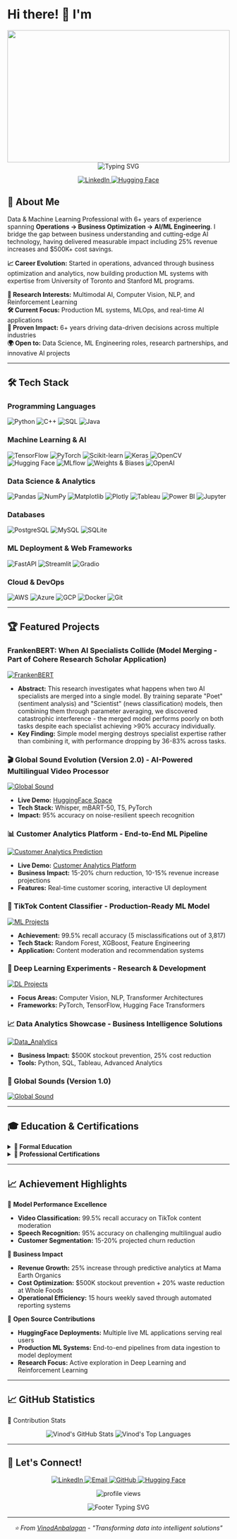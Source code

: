 # Hi there! 👋 I'm 
<div align="center">
  <!-- Custom header with neural network theme -->
  <img width="100%" height="300" src="https://capsule-render.vercel.app/api?type=waving&color=gradient&customColorList=6,11,20&height=300&section=header&text=Vinod%20Anbalagan&fontSize=50&fontColor=fff&animation=twinkling&fontAlignY=35&desc=Machine%20Learning%20Engineer%20%7C%20AI%20practitioner&descAlignY=55&descSize=20"/>
  <!-- Animated typing with clean background -->
  <img src="https://readme-typing-svg.herokuapp.com?font=JetBrains+Mono&size=28&duration=3000&pause=1000&color=36BCF7&center=true&vCenter=true&width=600&lines=6%2B+Years+Experience;Operations+%E2%86%92+Analytics+%E2%86%92+ML;Python+%7C+TensorFlow+%7C+PyTorch;Transforming+Business+with+AI" alt="Typing SVG" />
</div>

<p align="center">
  <a href="https://www.linkedin.com/in/vinod-anbalagan/">
    <img src="https://img.shields.io/badge/LinkedIn-0077B5?style=flat-square&logo=linkedin&logoColor=white" alt="LinkedIn"/>
  </a>
  <a href="https://huggingface.co/vinod-anbalagan">
    <img src="https://img.shields.io/badge/🤗-Hugging%20Face-yellow?style=flat-square" alt="Hugging Face"/>
  </a>
</p>

## 🚀 About Me

Data & Machine Learning Professional with 6+ years of experience spanning **Operations → Business Optimization → AI/ML Engineering**. I bridge the gap between business understanding and cutting-edge AI technology, having delivered measurable impact including 25% revenue increases and $500K+ cost savings.

**📈 Career Evolution:** Started in operations, advanced through business optimization and analytics, now building production ML systems with expertise from University of Toronto and Stanford ML programs.

**🔬 Research Interests:** Multimodal AI, Computer Vision, NLP, and Reinforcement Learning  
**🛠️ Current Focus:** Production ML systems, MLOps, and real-time AI applications  
**💼 Proven Impact:** 6+ years driving data-driven decisions across multiple industries  
**🌍 Open to:** Data Science, ML Engineering roles, research partnerships, and innovative AI projects  

---

## 🛠 **Tech Stack** 

### Programming Languages
<p align="left">
  <img src="https://img.shields.io/badge/Python-3776AB?style=for-the-badge&logo=python&logoColor=white" alt="Python" />
  <img src="https://img.shields.io/badge/C++-00599C?style=for-the-badge&logo=C%2B%2B&logoColor=white" alt="C++" />
  <img src="https://img.shields.io/badge/SQL-4479A1?style=for-the-badge&logo=mysql&logoColor=white" alt="SQL" />
  <img src="https://img.shields.io/badge/Java-ED8B00?style=for-the-badge&logo=java&logoColor=white" alt="Java" />
</p>

### Machine Learning & AI
<p align="left">
  <img src="https://img.shields.io/badge/TensorFlow-FF6F00?style=for-the-badge&logo=tensorflow&logoColor=white" alt="TensorFlow" />
  <img src="https://img.shields.io/badge/PyTorch-EE4C2C?style=for-the-badge&logo=pytorch&logoColor=white" alt="PyTorch" />
  <img src="https://img.shields.io/badge/scikit--learn-F7931E?style=for-the-badge&logo=scikit-learn&logoColor=white" alt="Scikit-learn" />
  <img src="https://img.shields.io/badge/Keras-D00000?style=for-the-badge&logo=keras&logoColor=white" alt="Keras" />
  <img src="https://img.shields.io/badge/OpenCV-27338e?style=for-the-badge&logo=OpenCV&logoColor=white" alt="OpenCV" />
  <img src="https://img.shields.io/badge/Hugging%20Face-FFD21E?style=for-the-badge&logo=huggingface&logoColor=black" alt="Hugging Face" />
  <img src="https://img.shields.io/badge/MLflow-0194E2?style=for-the-badge&logo=mlflow&logoColor=white" alt="MLflow" />
  <img src="https://img.shields.io/badge/Weights%20%26%20Biases-3B3B3B?style=for-the-badge&logo=weightsandbiases&logoColor=white" alt="Weights & Biases" />
  <img src="https://img.shields.io/badge/OpenAI-412991?style=for-the-badge&logo=openai&logoColor=white" alt="OpenAI" />
</p>

### Data Science & Analytics
<p align="left">
  <img src="https://img.shields.io/badge/pandas-150458?style=for-the-badge&logo=pandas&logoColor=white" alt="Pandas" />
  <img src="https://img.shields.io/badge/numpy-013243?style=for-the-badge&logo=numpy&logoColor=white" alt="NumPy" />
  <img src="https://img.shields.io/badge/Matplotlib-11557c?style=for-the-badge&logo=matplotlib&logoColor=white" alt="Matplotlib" />
  <img src="https://img.shields.io/badge/Plotly-239120?style=for-the-badge&logo=plotly&logoColor=white" alt="Plotly" />
  <img src="https://img.shields.io/badge/Tableau-E97627?style=for-the-badge&logo=tableau&logoColor=white" alt="Tableau" />
  <img src="https://img.shields.io/badge/Power%20BI-F2C811?style=for-the-badge&logo=powerbi&logoColor=black" alt="Power BI" />
  <img src="https://img.shields.io/badge/Jupyter-F37626?style=for-the-badge&logo=jupyter&logoColor=white" alt="Jupyter" />
</p>

### Databases
<p align="left">
  <img src="https://img.shields.io/badge/PostgreSQL-316192?style=for-the-badge&logo=postgresql&logoColor=white" alt="PostgreSQL" />
  <img src="https://img.shields.io/badge/MySQL-005C84?style=for-the-badge&logo=mysql&logoColor=white" alt="MySQL" />
  <img src="https://img.shields.io/badge/SQLite-07405E?style=for-the-badge&logo=sqlite&logoColor=white" alt="SQLite" />
</p>

### ML Deployment & Web Frameworks
<p align="left">
  <img src="https://img.shields.io/badge/FastAPI-009688?style=for-the-badge&logo=fastapi&logoColor=white" alt="FastAPI" />
  <img src="https://img.shields.io/badge/Streamlit-FF4B4B?style=for-the-badge&logo=streamlit&logoColor=white" alt="Streamlit" />
  <img src="https://img.shields.io/badge/Gradio-FFA500?style=for-the-badge&logo=gradio&logoColor=white" alt="Gradio" />
</p>

### Cloud & DevOps
<p align="left">
  <img src="https://img.shields.io/badge/AWS-FF9900?style=for-the-badge&logo=amazonaws&logoColor=white" alt="AWS" />
  <img src="https://img.shields.io/badge/Azure-0078D4?style=for-the-badge&logo=microsoftazure&logoColor=white" alt="Azure" />
  <img src="https://img.shields.io/badge/GCP-4285F4?style=for-the-badge&logo=googlecloud&logoColor=white" alt="GCP" />
  <img src="https://img.shields.io/badge/Docker-2CA5E0?style=for-the-badge&logo=docker&logoColor=white" alt="Docker" />
  <img src="https://img.shields.io/badge/Git-F05032?style=for-the-badge&logo=git&logoColor=white" alt="Git" />
</p>

---

## 🏆 Featured Projects

### FrankenBERT: When AI Specialists Collide (Model Merging - Part of Cohere Research Scholar Application)
[![FrankenBERT](https://github-readme-stats.vercel.app/api/pin/?username=VinodAnbalagan&repo=FrankenBERT_Cohere_Scholar_Application_Experiment&theme=graywhite&show_owner=true)](https://github.com/VinodAnbalagan/FrankenBERT_Cohere_Scholar_Application_Experiment) 
- **Abstract:** This research investigates what happens when two AI specialists are merged into a single model. By training separate "Poet" (sentiment analysis) and "Scientist" (news classification) models, then combining them through parameter averaging, we discovered catastrophic interference - the merged model performs poorly on both tasks despite each specialist achieving >90% accuracy individually.
- **Key Finding:** Simple model merging destroys specialist expertise rather than combining it, with performance dropping by 36-83% across tasks.


### 🎬 Global Sound Evolution (Version 2.0) - AI-Powered Multilingual Video Processor
[![Global Sound](https://github-readme-stats.vercel.app/api/pin/?username=VinodAnbalagan&repo=global_sound_evolution&theme=graywhite&show_owner=true)](https://github.com/VinodAnbalagan/global_sound_evolution) 
- **Live Demo:** [HuggingFace Space](https://huggingface.co/spaces/vinod-anbalagan/global-sound-evolution)
- **Tech Stack:** Whisper, mBART-50, T5, PyTorch
- **Impact:** 95% accuracy on noise-resilient speech recognition

### 📊 Customer Analytics Platform - End-to-End ML Pipeline
[![Customer Analytics Prediction](https://github-readme-stats.vercel.app/api/pin/?username=VinodAnbalagan&repo=Customer_Purchasing_Behaviors&theme=graywhite&show_owner=true)](https://github.com/VinodAnbalagan/Customer_Purchasing_Behaviors.git) 
- **Live Demo:** [Customer Analytics Platform](https://huggingface.co/spaces/vinod-anbalagan/customer_analytics_platform)
- **Business Impact:** 15-20% churn reduction, 10-15% revenue increase projections
- **Features:** Real-time customer scoring, interactive UI deployment

### 🎯 TikTok Content Classifier - Production-Ready ML Model
[![ML Projects](https://github-readme-stats.vercel.app/api/pin/?username=VinodAnbalagan&repo=ML_Projects&theme=graywhite&show_owner=true)](https://github.com/VinodAnbalagan/ML_Projects) 
- **Achievement:** 99.5% recall accuracy (5 misclassifications out of 3,817)
- **Tech Stack:** Random Forest, XGBoost, Feature Engineering
- **Application:** Content moderation and recommendation systems

### 🧠 Deep Learning Experiments - Research & Development
[![DL Projects](https://github-readme-stats.vercel.app/api/pin/?username=VinodAnbalagan&repo=Deep_Learning_Experiments&theme=graywhite&show_owner=true)](https://github.com/VinodAnbalagan/Deep_Learning_Experiments.git)   
- **Focus Areas:** Computer Vision, NLP, Transformer Architectures
- **Frameworks:** PyTorch, TensorFlow, Hugging Face Transformers

### 📈 Data Analytics Showcase - Business Intelligence Solutions
[![Data_Analytics](https://github-readme-stats.vercel.app/api/pin/?username=VinodAnbalagan&repo=Data_Analytics&theme=graywhite&show_owner=true)](https://github.com/VinodAnbalagan/Data_Analytics)   
- **Business Impact:** $500K stockout prevention, 25% cost reduction
- **Tools:** Python, SQL, Tableau, Advanced Analytics

### 🎯 Global Sounds (Version 1.0)
[![Global Sound](https://github-readme-stats.vercel.app/api/pin/?username=VinodAnbalagan&repo=global-sound&theme=graywhite&show_owner=true)](https://github.com/VinodAnbalagan/global-sound) 

</div>

---

## 🎓 Education & Certifications
<details>
<summary><b>🏫 Formal Education</b></summary>
  
- 🏛️ University of Toronto - Data Science & Machine Learning Certification  
- 🏛️ Stanford University - Machine Learning Specialization  
- 🏛️ University of Windsor - Master of Applied Science - Electrical Engineering 
- 🏛️ Anna University - Bachelor of Engineering - Electronics and Communication Engineering 
</details>
<details>
<summary><b>🏅 Professional Certifications</b></summary>
 
- 🔬 IBM - AI Developer Certification  
- 🤖 NVIDIA - AI Operations & Infrastructure Fundamentals  
- 📊 Wolfram Research - ML Statistical Foundations Professional Certificate  
- 📈 Google - Advanced Data Analytics Professional Certificate  
- 🏛️ University of Pennsylvania - AI, ML Essentials & Statistics 
- 🐍 OpenEDG Python Institute - Programming with Python Professional
- 🏛️ Ludwig Maximilian University Munich - Competitive Strategy & Organization Design 
- ☁️ AWS - Cloud Technical Essentials 
- 🐧 Canonical - Linux Professional Certification 

</details>

---

## 📈 Achievement Highlights

🎯 **Model Performance Excellence**
- **Video Classification:** 99.5% recall accuracy on TikTok content moderation
- **Speech Recognition:** 95% accuracy on challenging multilingual audio
- **Customer Segmentation:** 15-20% projected churn reduction

💼 **Business Impact**
- **Revenue Growth:** 25% increase through predictive analytics at Mama Earth Organics
- **Cost Optimization:** $500K stockout prevention + 20% waste reduction at Whole Foods  
- **Operational Efficiency:** 15 hours weekly saved through automated reporting systems

🚀 **Open Source Contributions**
- **HuggingFace Deployments:** Multiple live ML applications serving real users
- **Production ML Systems:** End-to-end pipelines from data ingestion to model deployment
- **Research Focus:** Active exploration in Deep Learning and Reinforcement Learning
        
---

## 📈 GitHub Statistics

🎯 Contribution Stats
<div align="center">
  <!-- GitHub Stats Card (Corrected) -->
  <img src="https://github-readme-stats.vercel.app/api?username=VinodAnbalagan&show_icons=true&theme=graywhite&hide_border=true&custom_title=Vinod's%20GitHub%20Stats" alt="Vinod's GitHub Stats"/>
  
  <!-- Top Languages Card -->
  <img src="https://github-readme-stats.vercel.app/api/top-langs/?username=VinodAnbalagan&layout=compact&theme=graywhite&hide_border=true&langs_count=10" alt="Vinod's Top Languages"/>
</div>

---

## 🤝 Let's Connect!

<p align="center">
  <a href="https://www.linkedin.com/in/vinod-anbalagan/">
    <img src="https://img.shields.io/badge/LinkedIn-0077B5?style=for-the-badge&logo=linkedin&logoColor=white" alt="LinkedIn"/>
  </a>
  <a href="mailto:vinodanbalagan@gmail.com">
    <img src="https://img.shields.io/badge/Email-D14836?style=for-the-badge&logo=gmail&logoColor=white" alt="Email"/>
  </a>
  <a href="https://github.com/VinodAnbalagan">
    <img src="https://img.shields.io/badge/GitHub-100000?style=for-the-badge&logo=github&logoColor=white" alt="GitHub"/>
  </a>
  <a href="https://huggingface.co/vinod-anbalagan">
    <img src="https://img.shields.io/badge/🤗-Hugging%20Face-yellow?style=for-the-badge" alt="Hugging Face"/>
  </a>
</p>

<p align="center">
  <img src="https://komarev.com/ghpvc/?username=VinodAnbalagan&label=Profile%20views&color=0e75b6&style=flat" alt="profile views" />
</p>

<div align="center">
  <img src="https://readme-typing-svg.herokuapp.com?font=Fira+Code&size=20&duration=3000&pause=1000&color=36BCF7&center=true&vCenter=true&width=600&lines=Open+to+ML+research+collaborations;Deep+Learning+%26+RL+enthusiast;Building+the+future+with+AI!" alt="Footer Typing SVG" />
</div>

---

<div align="center">
  <i>⭐️ From <a href="https://github.com/VinodAnbalagan">VinodAnbalagan</a> - "Transforming data into intelligent solutions"</i>
</div>
